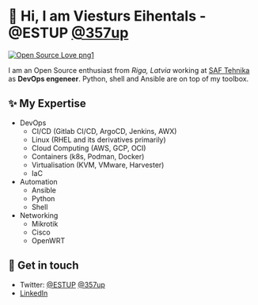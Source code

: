 # 👋  Hi, I am Viesturs Eihentals - @ESTUP [@357up](https://github.com/357up)
[![Open Source Love png1](https://badges.frapsoft.com/os/v1/open-source.png?v=103)](https://github.com/ESTUP)

I am an Open Source enthusiast from _Riga, Latvia_ working at [SAF Tehnika](https://www.saftehnika.com/) as __DevOps engeneer__.
Python, shell and Ansible are on top of my toolbox.

## ✨ My Expertise
- DevOps
  - CI/CD (Gitlab CI/CD, ArgoCD, Jenkins, AWX)
  - Linux (RHEL and its derivatives primarily)
  - Cloud Computing (AWS, GCP, OCI)
  - Containers (k8s, Podman, Docker)
  - Virtualisation (KVM, VMware, Harvester)
  - IaC
- Automation
  - Ansible
  - Python
  - Shell
- Networking
  - Mikrotik
  - Cisco
  - OpenWRT

## 💌 Get in touch
- Twitter: [@ESTUP](https://twitter.com/ESTUP) [@357up](https://twitter.com/357up)
- [LinkedIn](https://www.linkedin.com/in/viesturs-eihentals/)
